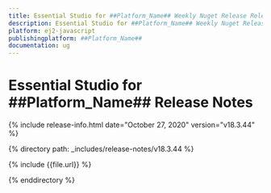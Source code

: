 ```yaml
---
title: Essential Studio for ##Platform_Name## Weekly Nuget Release Release Notes  
description: Essential Studio for ##Platform_Name## Weekly Nuget Release Release Notes  
platform: ej2-javascript
publishingplatform: ##Platform_Name##
documentation: ug
---
```


# Essential Studio for  ##Platform_Name##  Release Notes  

{% include release-info.html date="October 27, 2020"   version="v18.3.44"  %} 

{% directory path: _includes/release-notes/v18.3.44 %}

{% include {{file.url}} %}

{% enddirectory %}
